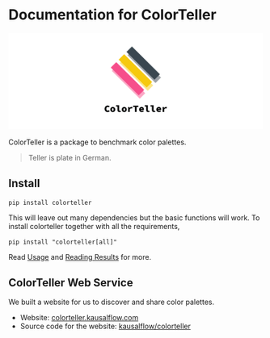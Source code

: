 # Documentation for ColorTeller

![](assets/facebook_cover_photo_2.png)

ColorTeller is a package to benchmark color palettes.

> Teller is plate in German.


## Install

```
pip install colorteller
```

This will leave out many dependencies but the basic functions will work. To install colorteller together with all the requirements,

```
pip install "colorteller[all]"
```

Read [Usage](usage.md) and [Reading Results](results.md) for more.


## ColorTeller Web Service

We built a website for us to discover and share color palettes.

- Website: [colorteller.kausalflow.com](https://colorteller.kausalflow.com)
- Source code for the website: [kausalflow/colorteller](https://github.com/kausalflow/colorteller)
